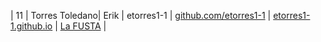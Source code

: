 | 11 | Torres Toledano| Erik | etorres1-1 | [github.com/etorres1-1](https://github.com/etorres1-1) | [etorres1-1.github.io](https://etorres1-1.github.io) | [La FUSTA](http://lafusta.endinahosting.com) |

